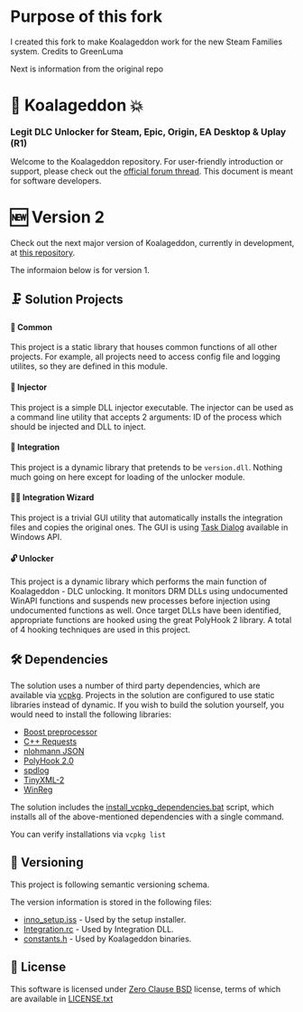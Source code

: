 # Purpose of this fork
I created this fork to make Koalageddon work for the new Steam Families system. Credits to GreenLuma

Next is information from the original repo

# 🐨 Koalageddon 💥
<font size="3">**Legit DLC Unlocker for Steam, Epic, Origin, EA Desktop & Uplay (R1)**</font> 

Welcome to the Koalageddon repository.
For user-friendly introduction or support, please check out the [official forum thread]. This document is meant for software developers.

# 🆕 Version 2

Check out the next major version of Koalageddon, currently in development, at [this repository](https://github.com/acidicoala/Koalageddon2#readme).

The informaion below is for version 1.

## 🗜 Solution Projects
#### 🧰 Common
This project is a static library that houses common functions of all other projects. For example, all projects need to access config file and logging utilites, so they are defined in this module.

#### 💉 Injector
This project is a simple DLL injector executable. The injector can be used as a command line utility that accepts 2 arguments: ID of the process which should be injected and DLL to inject.

#### 🔗 Integration
This project is a dynamic library that pretends to be `version.dll`. Nothing much going on here except for loading of the unlocker module.

#### 🧙🏼‍ Integration Wizard
This project is a trivial GUI utility that automatically installs the integration files and copies the original ones. The GUI is using [Task Dialog] available in Windows API.

#### 🔓 Unlocker
This project is a dynamic library which performs the main function of Koalageddon - DLC unlocking. It monitors DRM DLLs using undocumented WinAPI functions and suspends new processes before injection using undocumented functions as well. Once target DLLs have been identified, appropriate functions are hooked using the great PolyHook 2 library. A total of 4 hooking techniques are used in this project.

## 🛠 Dependencies
The solution uses a number of third party dependencies, which are available via [vcpkg].
Projects in the solution are configured to use static libraries instead of dynamic. If you wish to build the solution yourself, you would need to install the following libraries:

* [Boost preprocessor]
* [C++ Requests]
* [nlohmann JSON]
* [PolyHook 2.0]
* [spdlog]
* [TinyXML-2]
* [WinReg]

The solution includes the [install_vcpkg_dependencies.bat] script, which installs all of the above-mentioned dependencies with a single command.

You can verify installations via `vcpkg list`
## 🔢 Versioning

This project is following semantic versioning schema.

The version information is stored in the following files:
- [inno_setup.iss] - Used by the setup installer.
- [Integration.rc] - Used by Integration DLL.
- [constants.h] -  Used by Koalageddon binaries.

## 📄 License
This software is licensed under [Zero Clause BSD] license, terms of which are available in [LICENSE.txt]


[official forum thread]: https://cs.rin.ru/forum/viewtopic.php?f=10&t=112021
[Task Dialog]: https://docs.microsoft.com/en-us/windows/win32/controls/task-dialogs-overview#:~:text=A%20task%20dialog%20is%20a,features%20than%20a%20message%20box.
[vcpkg]: https://github.com/Microsoft/vcpkg#quick-start-windows
[spdlog]: https://github.com/gabime/spdlog
[nlohmann JSON]: https://github.com/nlohmann/json/
[PolyHook 2.0]: https://github.com/stevemk14ebr/PolyHook_2_0
[WinReg]: https://github.com/GiovanniDicanio/WinReg
[C++ Requests]: https://github.com/whoshuu/cpr
[TinyXML-2]: https://github.com/leethomason/tinyxml2
[Boost Preprocessor]: https://github.com/boostorg/preprocessor
[install_vcpkg_dependencies.bat]: ./install_vcpkg_dependencies.bat

[Zero Clause BSD]: https://choosealicense.com/licenses/0bsd/
[LICENSE.txt]: ./LICENSE.txt

[inno_setup.iss]: ./inno_setup.iss
[Integration.rc]: ./Integration/Integration.rc
[constants.h]: ./Common/src/constants.h

